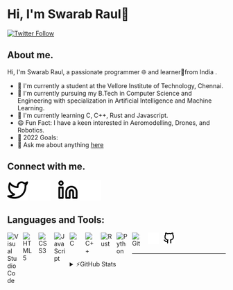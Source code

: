 # Hi, I'm Swarab Raul👋

[![Twitter Follow](https://img.shields.io/twitter/follow/SwarabRaul?color=1DA1F2&logo=Twitter&style=for-the-badge)](https://twitter.com/intent/follow?original_referer=https%3A%2F%2Fgithub.com%2FSwarabRaul&screen_name=SwarabRaul)

## About me.

Hi, I'm Swarab Raul, a passionate programmer 🌐 and learner📕from India .

- 🏫 I'm currently a student at the Vellore Institute of Technology, Chennai.
- 📖 I'm currently pursuing my B.Tech in Computer Science and Engineering with specialization in Artificial Intelligence and Machine Learning.
- 🌱 I'm currently learning C, C++, Rust and Javascript.
- 😄 Fun Fact: I have a keen interested in Aeromodelling, Drones, and Robotics.
- 🥅 2022 Goals:
- 💬 Ask me about anything [here](https://github.com/LayArk23/LayArk23/issues)

<!--
### Spotify Playing 🎧

[![Spotify](https://novatorem-layark23.vercel.app/api/spotify)](https://open.spotify.com/user/Swarab_Raul)
-->

## Connect with me.

<!-- [![website](svg/globe-light.svg)](#gh-light-mode-only)
[![website](svg/globe-dark.svg)](#gh-dark-mode-only)-->

[![website](./svg/twitter-light.svg)](https://twitter.com/swarabraul#gh-light-mode-only)
[![website](./svg/twitter-dark.svg)](https://twitter.com/swarabraul#gh-dark-mode-only)
&nbsp;&nbsp;
[![website](./svg/linkedin-light.svg)](https://www.linkedin.com/in/swarab-raul-186106235#gh-light-mode-only)
[![website](./svg/linkedin-dark.svg)](https://www.linkedin.com/in/swarab-raul-186106235#gh-dark-mode-only)

## Languages and Tools:

<img align="left" alt="Visual Studio Code" width="26px" src="https://cdn.jsdelivr.net/gh/devicons/devicon/icons/vscode/vscode-original.svg" style="padding-right:10px;" />
<img align="left" alt="HTML5" width="26px" src="https://cdn.jsdelivr.net/gh/devicons/devicon/icons/html5/html5-original.svg" style="padding-right:10px;" />
<img align="left" alt="CSS3" width="26px" src="https://cdn.jsdelivr.net/gh/devicons/devicon/icons/css3/css3-original.svg" style="padding-right:10px;" />
<img align="left" alt="JavaScript" width="26px" src="https://cdn.jsdelivr.net/gh/devicons/devicon/icons/javascript/javascript-original.svg" style="padding-right:10px;" />
<img align="left" alt="C" width="26px" src="https://cdn.jsdelivr.net/gh/devicons/devicon/icons/c/c-original.svg" style="padding-right:10px;" />
<img align="left" alt="C++" width="26px" src="https://cdn.jsdelivr.net/gh/devicons/devicon/icons/cplusplus/cplusplus-original.svg" style="padding-right:10px;" />
<img align="left" alt="Rust" width="26px" src="https://cdn.jsdelivr.net/gh/devicons/devicon/icons/rust/rust-plain.svg" style="padding-right:10px;" />
<img align="left" alt="Python" width="26px" src="https://cdn.jsdelivr.net/gh/devicons/devicon/icons/python/python-original.svg" style="padding-right:10px;" />
<img align="left" alt="Git" width="26px" src="https://cdn.jsdelivr.net/gh/devicons/devicon/icons/git/git-original.svg" style="padding-right:10px;" />

[<img align="left" alt="Github" width="26px" src="svg/github-dark.svg" style="padding-right:10px;" />](#gh-dark-mode-only)
[<img align="left" alt="Github" width="26px" src="svg/github-light.svg" style="padding-right:10px;" />](#gh-light-mode-only)
<br />
<br />

---

<details>
<summary>⚡GitHub Stats</summary>

![Swarab's GitHub stats](https://github-readme-stats.vercel.app/api?username=layark23&show_icons=true&theme=radical)
[![Swarab's Top Langs](https://github-readme-stats.vercel.app/api/top-langs/?username=layark23&layout=compact)](https://github.com/anuraghazra/github-readme-stats)

</details>

[website]: https://swarabraul.github.io/
[twitter]: https://twitter.com/swarabraul
